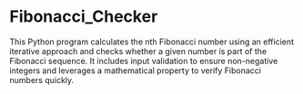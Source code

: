 # Fibonacci_Checker
This Python program calculates the nth Fibonacci number using an efficient iterative approach and checks whether a given number is part of the Fibonacci sequence. It includes input validation to ensure non-negative integers and leverages a mathematical property to verify Fibonacci numbers quickly.
